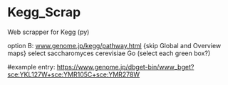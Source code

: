 # Kegg_Scrap
Web scrapper for Kegg (py)


option B:
  www.genome.jp/kegg/pathway.html
    {skip Global and Overview maps}
    select saccharomyces cerevisiae
    Go (select each green box?)
    
#example entry: https://www.genome.jp/dbget-bin/www_bget?sce:YKL127W+sce:YMR105C+sce:YMR278W
